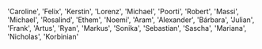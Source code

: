 'Caroline',
'Felix',
'Kerstin',
'Lorenz',
'Michael',
'Poorti',
'Robert',
'Massi',
'Michael',
'Rosalind',
'Ethem',
'Noemi',
'Aram',
'Alexander',
'Bárbara',
'Julian',
'Frank',
'Artus',
'Ryan',
'Markus',
'Sonika',
'Sebastian',
'Sascha',
'Mariana',
'Nicholas',
'Korbinian'